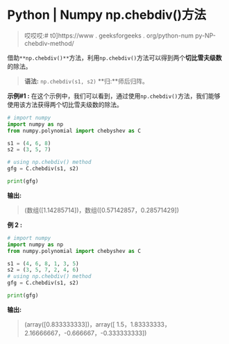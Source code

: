 # Python | Numpy np.chebdiv()方法

> 哎哎哎:# t0]https://www . geeksforgeeks . org/python-num py-NP-chebdiv-method/

借助`**np.chebdiv()**`方法，利用`np.chebdiv()`方法可以得到两个**切比雪夫级数**的除法。

> **语法:** `np.chebdiv(s1, s2)`
> **归:**师后归阵。

**示例#1 :**
在这个示例中，我们可以看到，通过使用`np.chebdiv()`方法，我们能够使用该方法获得两个切比雪夫级数的除法。

```py
# import numpy
import numpy as np
from numpy.polynomial import chebyshev as C

s1 = (4, 6, 8)
s2 = (3, 5, 7)

# using np.chebdiv() method
gfg = C.chebdiv(s1, s2)

print(gfg)
```

**输出:**

> (数组([1.14285714])，数组([0.57142857，0.28571429])

**例 2 :**

```py
# import numpy
import numpy as np
from numpy.polynomial import chebyshev as C

s1 = (4, 6, 8, 1, 3, 5)
s2 = (3, 5, 7, 2, 4, 6)
# using np.chebdiv() method
gfg = C.chebdiv(s1, s2)

print(gfg)
```

**输出:**

> (array([0.833333333])，array([ 1.5，1.83333333，2.16666667，-0.666667，-0.333333333])